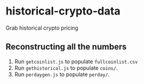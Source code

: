 # historical-crypto-data
Grab historical crypto pricing

## Reconstructing all the numbers

1. Run `getcoinlist.js` to populate `fullcoinlist.csv`
1. Run `gethistorical.js` to populate `coins/`.
1. Run `perdaygen.js` to populate `perday/`.
